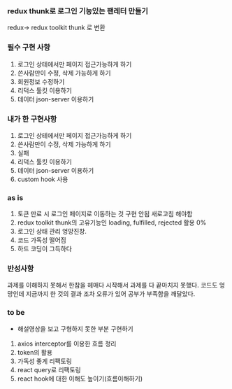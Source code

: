 ### redux thunk로 로그인 기능있는 팬레터 만들기

redux-> redux toolkit thunk 로 변환

### 필수 구현 사항

1. 로그인 상테에서만 페이지 접근가능하게 하기
2. 쓴사람만이 수정, 삭제 가능하게 하기
3. 회원정보 수정하기
4. 리덕스 툴킷 이용하기
5. 데이터 json-server 이용하기

### 내가 한 구현사항

1. 로그인 상테에서만 페이지 접근가능하게 하기
2. 쓴사람만이 수정, 삭제 가능하게 하기
3. 실패
4. 리덕스 툴킷 이용하기
5. 데이터 json-server 이용하기
6. custom hook 사용

### as is

1. 토큰 만료 시 로그인 페이지로 이동하는 것 구현 안됨 새로고침 해야함
2. redux toolkit thunk의 고유기능인 loading, fulfilled, rejected 활용 0%
3. 로그인 상태 관리 엉망진창.
4. 코드 가독성 떨어짐
5. 하드 코딩이 그득하다

### 반성사항

과제를 이해하지 못해서 한참을 헤매다 시작해서 과제를 다 끝마치지 못했다. 코드도 엉망인데 지금까지 한 것의 결과 조차 오류가 있어 공부가 부족함을 깨달았다.

### to be

- 해설영상을 보고 구형하지 못한 부분 구현하기

1. axios interceptor를 이용한 흐름 정리
2. token의 활용
3. 가독성 좋게 리팩토링
4. react query로 리팩토링
5. react hook에 대한 이해도 높이기(흐름이해하기)

